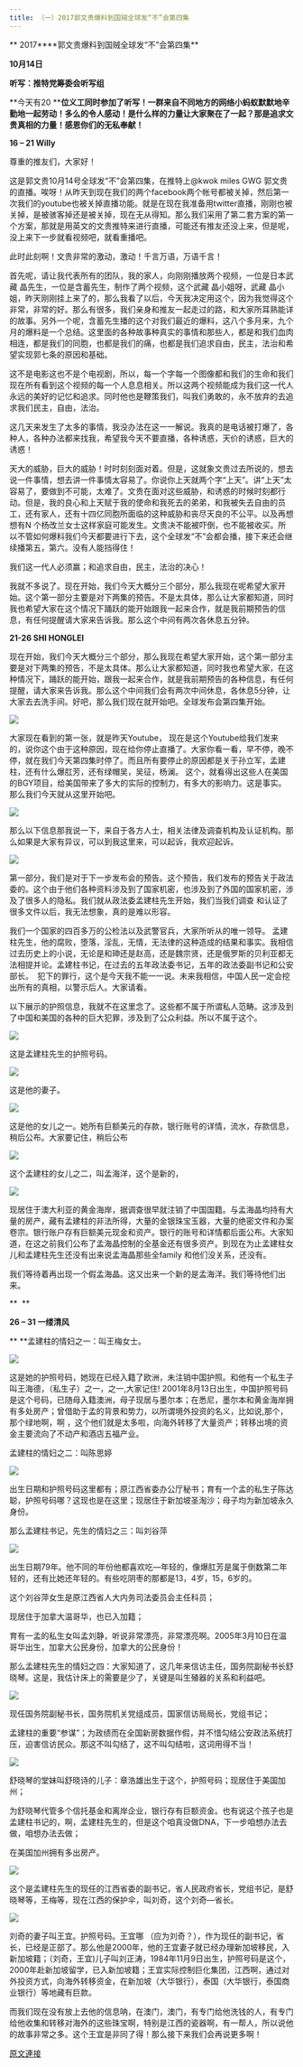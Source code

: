 ```yaml
---
title: （一）2017郭文贵爆料到国贼全球发“不”会第四集
---
```


**
2017****郭文贵爆料到国贼全球发“不”会第四集**



**10****月14****日**



**听写：推特党筹委会听写组**








**今天有20 ****位义工同时参加了听写！一群来自不同地方的网络小蚂蚁默默地辛勤地一起劳动！多么的令人感动！是什么样的力量让大家聚在了一起？那是追求文贵真相的力量！感恩你们的无私奉献！**

























**16 – 21 Willy**











尊重的推友们，大家好！








这是郭文贵10月14号全球发“不”会第四集，在推特上@kwok miles GWG 郭文贵的直播。唉呀！从昨天到现在我们的两个facebook两个帐号都被关掉，然后第一次我们的youtube也被关掉直播功能。就是在现在我准备用twitter直播，刚刚也被关掉，是被骇客掉还是被关掉，现在无从得知。那么我们采用了第二套方案的第一个方案，那就是用英文的文贵推特来进行直播，可能还有推友还没上来，但是呢，没上来下一步就看视频吧，就看重播吧。



此时此刻啊！文贵非常的激动，激动！千言万语，万语千言！








首先呢，请让我代表所有的团队，我的家人，向刚刚播放两个视频，一位是日本武藏 晶先生，一位是含蓄先生，制作了两个视频，这个武藏 晶小姐呀，武藏 晶小姐，昨天刚刚挂上来了的，那么我看了以后，今天我决定用这个，因为我觉得这个非常，非常的好。那么有很多，我们亲身和推友一起走过的路，和大家所耳熟能详的故事。另外一个呢，含蓄先生播的这个对我们最近的爆料，这八个多月来，九个月的爆料是一个总结。这里面的各种故事种真实的事情和那些人，都是和我们血肉相连，都是我们的同胞，也都是我们的痛，也都是我们追求自由，民主，法治和希望实现郭七条的原因和基础。








这不是电影这也不是个电视剧，所以，每一个字每一个图像都和我们的生命和我们现在所有看到这个视频的每一个人息息相关。所以这两个视频能成为我们这一代人永远的美好的记忆和追求。同时他也是鞭策我们，叫我们勇敢的，永不放弃的去追求我们民主，自由，法治。



这几天来发生了太多的事情，我没办法在这一一解说。我真的是电话被打爆了，各种人，各种办法都来找我，希望我今天不要直播，各种诱惑，天价的诱惑，巨大的诱惑！








天大的威胁，巨大的威胁！时时刻刻面对着。但是，这就象文贵过去所说的，想去说一件事情，想去讲一件事情太容易了。你说你上天就两个字“上天”。讲“上天”太容易了，要做到不可能，太难了。文贵在面对这些威胁，和诱惑的时候时刻都行动。但是，我的良心和上天赋于我的使命和我死去的弟弟，和我被失去自由的员工，还有家人，还有十四亿同胞所面临的这种威胁和丧尽天良的不公平。以及再想想有N 个杨改兰女士这样家庭可能发生。文贵决不能被吓倒，也不能被收买。所以不管如何爆料我们今天都要进行下去，这个全球发“不”会都会播，接下来还会继续播第五，第六。没有人能挡得住！








我们这一代人必须赢；和追求自由，民主，法治的决心！








我就不多说了。现在开始，我们今天大概分三个部分，那么我现在呢希望大家开始。这个第一部分主要是对下两集的预告。不是太具体，那么让大家都知道，同时我也希望大家在这个情况下踊跃的能开始跟我一起来合作，就是我前期预告的信息，有任何提醒请大家来告诉我。那么这个中间有两次各休息五分钟。











**21-26 SHI HONGLEI**



















现在开始，我们今天大概分三个部分，那么我现在希望大家开始，这个第一部分主要是对下两集的预告，不是太具体。那么让大家都知道，同时我也希望大家，在这种情况下，踊跃的能开始，跟我一起来合作，就是我前期预告的各种信息，有任何提醒，请大家来告诉我。那么这个中间我们会有两次中间休息，各休息5分钟，让大家去去洗手间。好吧，那么我们现在就开始吧。全球发布会第四集开始。


[![](https://4.bp.blogspot.com/-q4nsiLvSEI4/WeKPwzOismI/AAAAAAAAAsI/viKwj2JThGk9dxPZGqXx4I5RBqKxdemOACLcBGAs/s400/4-1.PNG)](https://4.bp.blogspot.com/-q4nsiLvSEI4/WeKPwzOismI/AAAAAAAAAsI/viKwj2JThGk9dxPZGqXx4I5RBqKxdemOACLcBGAs/s1600/4-1.PNG)












大家现在看到的第一张，就是昨天Youtube， 现在是这个Youtube给我们发来的，说你这个由于这种原因，现在给你停止直播了。大家你看一看，早不停，晚不停，就在我们今天第四集时停了。而且所有要停止的原因都是关于孙立军，孟建柱，还有什么爆肛芳，还有绿帽吴，吴征，杨澜。 这个，就看得出这些人在美国的BGY项目，给美国带来了多大的实际的控制力，有多大的影响力。这是事实。那么我们今天就从这里开始吧。


[![](https://1.bp.blogspot.com/-d9OXhem_0UY/WeKQHx61GKI/AAAAAAAAAsM/pSHwMK-pMaQDwMp65WKPZ1q_ZN4E9tFqACLcBGAs/s400/4-2.PNG)](https://1.bp.blogspot.com/-d9OXhem_0UY/WeKQHx61GKI/AAAAAAAAAsM/pSHwMK-pMaQDwMp65WKPZ1q_ZN4E9tFqACLcBGAs/s1600/4-2.PNG)












那么以下信息那我说一下，来自于各方人士，相关法律及调查机构及认证机构。那么如果是大家有异议，可以到我这里来，可以起诉，我欢迎起诉。


[![](https://2.bp.blogspot.com/-ZIC78JQ6yOY/WeKQaoT5HjI/AAAAAAAAAsQ/NCTpJ_13voIHXJdOLTlT9D5LuC4-5lsygCLcBGAs/s400/4-3.PNG)](https://2.bp.blogspot.com/-ZIC78JQ6yOY/WeKQaoT5HjI/AAAAAAAAAsQ/NCTpJ_13voIHXJdOLTlT9D5LuC4-5lsygCLcBGAs/s1600/4-3.PNG)











第一部分，我们是对于下一步发布会的预告。这个预告，我们发布的预告关于政法委的。这个由于他们各种资料涉及到了国家机密，也涉及到了外国的国家机密，涉及了很多人的隐私。我们就从政法委孟建柱先生开始，我们当我们调查 和认证了很多文件以后，我无法想象，真的是难以形容。







我们一个国家的四百多万的公检法以及武警官兵，大家所听从的唯一领导。 孟建柱先生，他的腐败，堕落，淫乱，无情，无法律的这种造成的结果和事实。我相信过去历史上的小说，无论是和珅还是赵高，还是魏宗贤，还是俄罗斯的贝利亚都无法相提并论。孟建柱书记，在过去的五年政法委书记，五年的政法委副书记和公安部长。  犯下的罪行，这个是今天我不能一一说。未来我相信，中国人民一定会挖出所有的真相，以警示后人。大家请看。








以下展示的护照信息，我就不在这里念了。这些都不属于所谓私人范畴。这涉及到了中国和美国的各种的巨大犯罪，涉及到了公众利益。所以不属于这个。


[![](https://4.bp.blogspot.com/-bzaf872J1RY/WeKRjL82wSI/AAAAAAAAAsY/OEDMJREFE2Ue9Z5SrH7wzEuSDCuhiOnxQCLcBGAs/s400/4-4.PNG)](https://4.bp.blogspot.com/-bzaf872J1RY/WeKRjL82wSI/AAAAAAAAAsY/OEDMJREFE2Ue9Z5SrH7wzEuSDCuhiOnxQCLcBGAs/s1600/4-4.PNG)














这是孟建柱先生的护照号码。












[![](https://1.bp.blogspot.com/-AHjriI09XmU/WeKRuKyN1UI/AAAAAAAAAsc/KgnY3jvp7QkTJuAQR84Nt1mENXBbk5BewCLcBGAs/s400/4-5.PNG)](https://1.bp.blogspot.com/-AHjriI09XmU/WeKRuKyN1UI/AAAAAAAAAsc/KgnY3jvp7QkTJuAQR84Nt1mENXBbk5BewCLcBGAs/s1600/4-5.PNG)















这是他的妻子。







[![](https://2.bp.blogspot.com/-CuRTJSGr_K8/WeKR6l1RmxI/AAAAAAAAAsg/L5TLOk4UAikH7ylShEWuQuUuuSEY3cGkACLcBGAs/s400/4-6.PNG)](https://2.bp.blogspot.com/-CuRTJSGr_K8/WeKR6l1RmxI/AAAAAAAAAsg/L5TLOk4UAikH7ylShEWuQuUuuSEY3cGkACLcBGAs/s1600/4-6.PNG)












这是他的女儿之一。她所有巨额美元的存款，银行账号的详情，流水，存款信息，稍后公布。大家要记住，稍后公布


[![](https://2.bp.blogspot.com/-Nk8FrfcTr3w/WeKSIgRg6KI/AAAAAAAAAsk/IkaBPtN0Q4U4_NCJ7V75bLv6Oerp_StigCLcBGAs/s400/4-7.PNG)](https://2.bp.blogspot.com/-Nk8FrfcTr3w/WeKSIgRg6KI/AAAAAAAAAsk/IkaBPtN0Q4U4_NCJ7V75bLv6Oerp_StigCLcBGAs/s1600/4-7.PNG)












这个孟建柱的女儿之二，叫孟海洋，这个是新的，







[![](https://3.bp.blogspot.com/-fiNjyckjkhQ/WeKSdS_goII/AAAAAAAAAso/-mnM0xeglzwv-79jpGhSfyDzUVdurwQrACLcBGAs/s400/4-8.PNG)](https://3.bp.blogspot.com/-fiNjyckjkhQ/WeKSdS_goII/AAAAAAAAAso/-mnM0xeglzwv-79jpGhSfyDzUVdurwQrACLcBGAs/s1600/4-8.PNG)







现居住于澳大利亚的黄金海岸，据调查很早就注销了中国国籍。与孟海晶均持有大量的房产，藏有孟建柱的非法所得，大量的金银珠宝玉器，大量的绝密文件和办案卷宗。银行账户存有巨额美元现金和资产。银行的账号和详情都后面公布。大家知道，在这之前我们公布了孟海晶控制的全基金还有很多资产。到现在为止孟建柱女儿和孟建柱先生还没有出来说孟海晶那些全family 和他们没关系，还没有。



我们等待着再出现一个假孟海晶。这又出来一个新的是孟海洋。我们等待他们出来。


**  **







**26 – 31 一缕清风**









** **孟建柱的情妇之一：叫王梅女士。







[![](https://4.bp.blogspot.com/-b6AGrYHr4D8/WeKTZ5klA6I/AAAAAAAAAsw/Y9cFDtYZ_kUxblzUQw3o0QkUbkki0QZcwCLcBGAs/s400/4-9.PNG)](https://4.bp.blogspot.com/-b6AGrYHr4D8/WeKTZ5klA6I/AAAAAAAAAsw/Y9cFDtYZ_kUxblzUQw3o0QkUbkki0QZcwCLcBGAs/s1600/4-9.PNG)







这是她的护照号码，她现在已经入籍了欧洲，未注销中国护照。和他有一个私生子叫王海德，（私生子）之一，之一,大家记住! 2001年8月13日出生，中国护照号码是这个号码，已随母入籍澳洲，母子现居与墨尔本；在悉尼，墨尔本和黄金海岸拥有多处房产；曾借助于孟的背景和势力，以所谓境外投资的名义，比如说,那个，那个绿地啊，啊 ，这个他们就是太多啦，向海外转移了大量资产；转移出境的资金主要流向了不动产和酒店五福产业。








孟建柱的情妇之二：叫陈思婷







[![](https://1.bp.blogspot.com/-RKYw9JqhtuE/WeKTwK-MA9I/AAAAAAAAAs4/V4BDnaDwyrUglgQYBMT0DlOtW-LCKSYCwCLcBGAs/s400/4-10.PNG)](https://1.bp.blogspot.com/-RKYw9JqhtuE/WeKTwK-MA9I/AAAAAAAAAs4/V4BDnaDwyrUglgQYBMT0DlOtW-LCKSYCwCLcBGAs/s1600/4-10.PNG)







出生日期和护照号码这里都有；原江西省委办公厅秘书；育有一个孟的私生子陈达聪，护照号码哪？这现也是在这里；现居住于新加坡圣淘沙；母子均为新加坡永久身份。








那么孟建柱书记，先生的情妇之三：叫刘谷萍












[![](https://2.bp.blogspot.com/-_q_5eIzyYKI/WeKUpFWOEEI/AAAAAAAAAs8/3XCqH_7vrzEOITN3JnoBVd2XyzY709tYgCLcBGAs/s400/4-11.PNG)](https://2.bp.blogspot.com/-_q_5eIzyYKI/WeKUpFWOEEI/AAAAAAAAAs8/3XCqH_7vrzEOITN3JnoBVd2XyzY709tYgCLcBGAs/s1600/4-11.PNG)










出生日期79年。他不同的年份他都喜欢吃—年轻的，像爆肛芳是属于倒数第二年轻的，还有比她还年轻的。有些吃阴枣的那都是13，4岁，15，6岁的。



这个刘谷萍女生是原江西省人大内务司法委员会主任科员；



现居住于加拿大温哥华，也已入加籍；



育有一孟的私生女叫孟刘静，听说非常漂亮，非常漂亮啊。2005年3月10日在温哥华出生，加拿大公民身份，加拿大的公民身份！








那么孟建柱先生的情妇之四：大家知道了，这几年来信访主任，国务院副秘书长舒晓琴。这是，我估计床上的需要是少了，关键是叫生殖器的关系和利益吧。







[![](https://1.bp.blogspot.com/-8FplTB1TD54/WeKVFFsf3eI/AAAAAAAAAtA/lgET3VbicRgOFypxYLJc65zesjHPkpejwCLcBGAs/s400/4-12.PNG)](https://1.bp.blogspot.com/-8FplTB1TD54/WeKVFFsf3eI/AAAAAAAAAtA/lgET3VbicRgOFypxYLJc65zesjHPkpejwCLcBGAs/s1600/4-12.PNG)







现任国务院副秘书长，国务院机关党组成员，国家信访局局长，党组书记；



孟建柱的重要“参谋”；为政绩而在全国新房数据作假，并不惜勾结公安政法系统打压，迫害信访民众。那这不叫勾结了，这不叫勾结啦，这词用得不当！












[![](https://4.bp.blogspot.com/-RxbolR6rzCU/WeKVtlG_V3I/AAAAAAAAAtM/NkkUOYbT_RENBYAGEWue9afYQWAZkWPPQCLcBGAs/s400/4-13.PNG)](https://4.bp.blogspot.com/-RxbolR6rzCU/WeKVtlG_V3I/AAAAAAAAAtM/NkkUOYbT_RENBYAGEWue9afYQWAZkWPPQCLcBGAs/s1600/4-13.PNG)









舒晓琴的堂妹叫舒晓诗的儿子：章浩雄出生于这个，护照号码；现居住于美国加州；



为舒晓琴代管多个信托基金和离岸企业，银行存有巨额资金。也有说这个孩子也是孟建柱书记的，啊，孟建柱先生的，但是这个咱真没做DNA，下一步咱想办法去做，咱想办法去做；



在美国加州拥有多出房产。


[![](https://4.bp.blogspot.com/-Vn4nEO3tR1o/WeKV6go0OvI/AAAAAAAAAtQ/kHwYH1I4IiY_TVmI7DWEdb6oyGQouWmWACLcBGAs/s400/4-14.PNG)](https://4.bp.blogspot.com/-Vn4nEO3tR1o/WeKV6go0OvI/AAAAAAAAAtQ/kHwYH1I4IiY_TVmI7DWEdb6oyGQouWmWACLcBGAs/s1600/4-14.PNG)












这个是孟建柱先生的现任的江西省委的副书记，省人民政府省长，党组书记，是舒晓琴等，王梅等，现在江西的保护伞，叫刘奇，这个刘奇—省长。







[![](https://1.bp.blogspot.com/-iJ3dJlGYGfk/WeKWKo49XuI/AAAAAAAAAtU/44pqILNrjyokPZKL0i2frihYzMjL-cQcwCLcBGAs/s400/4-15.PNG)](https://1.bp.blogspot.com/-iJ3dJlGYGfk/WeKWKo49XuI/AAAAAAAAAtU/44pqILNrjyokPZKL0i2frihYzMjL-cQcwCLcBGAs/s1600/4-15.PNG)







刘奇的妻子叫王宜。护照号码。王宜哪 （应为刘奇？），作为现任的副书记，省长，已经是正部了。那么他是2000年，他的王宜妻子就已经办理新加坡移民，入新加坡籍；（刘奇，王宜)儿子叫刘正涛，1984年11月9日出生，护照号码是这个，2000年赴新加坡留学，已入新加坡籍；王宜实际控制巨化集团，江西啊，通过对外投资方式，向海外转移资金，在新加坡（大华银行），泰国（大华银行，泰国商业银行）等地藏有巨款。








而我们现在没有放上去他的信息呐，在澳门，澳门，有专门给他洗钱的人，有专门给他收集和转移对海外的这些珠宝啊，特别是江西的瓷器啊，有一帮人，所以说他的故事非常之多。这个王宜是非同了得！那么接下来我们会再说更多啊！

[原文連接](http://littleantvoice.blogspot.com/2018/04/2017_31.html)